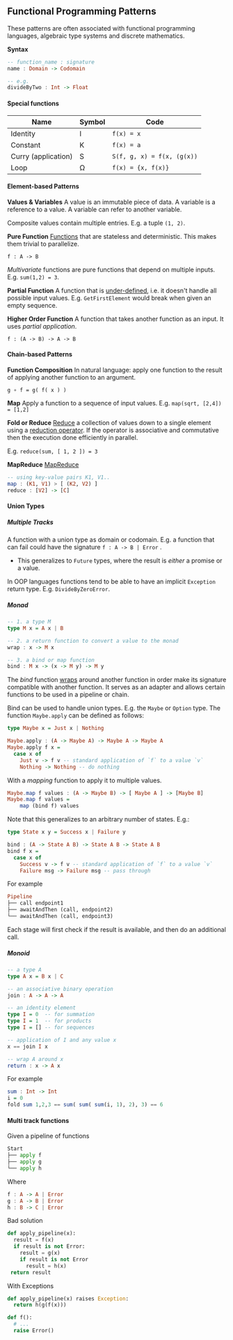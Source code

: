 ## Functional Programming Patterns

These patterns are often associated with functional programming languages, algebraic type systems and discrete mathematics.

**Syntax**

```haskell
-- function_name : signature
name : Domain -> Codomain

-- e.g.
divideByTwo : Int -> Float
```



#### Special functions

| Name                | Symbol | Code                       |
| ------------------- | ------ | -------------------------- |
| Identity            | I      | `f(x) = x`                 |
| Constant            | K      | `f(x) = a`                 |
| Curry (application) | S      | `S(f, g, x) = f(x, (g(x))` |
| Loop                | Ω      | `f(x) = {x, f(x)}`         |



#### Element-based Patterns

**Values & Variables**
A value is an immutable piece of data. A variable is a reference to a value. A variable can refer to another variable.

Composite values contain multiple entries. E.g. a tuple `(1, 2)`.

**Pure Function**
[Functions](https://en.wikipedia.org/wiki/Pure_function) that are stateless and deterministic. This makes them trivial to parallelize.

`f : A -> B`

*Multivariate* functions are pure functions that depend on multiple inputs. E.g. `sum(1,2) = 3`.

**Partial Function**
A function that is [under-defined](https://wiki.haskell.org/Partial_functions), i.e. it doesn't handle all possible input values. E.g. `GetFirstElement` would break when given an empty sequence.

**Higher Order Function**
A function that takes another function as an input. It uses *partial application*.

`f : (A -> B) -> A -> B `



#### Chain-based Patterns

**Function Composition**
In natural language: apply one function to the result of applying another function to an argument.

`g ∘ f = g( f( x ) )`

**Map**
Apply a function to a sequence of input values. E.g. `map(sqrt, [2,4]) = [1,2]`

**Fold or Reduce**
[Reduce](https://en.wikipedia.org/wiki/Fold_%28higher-order_function%29) a collection of values down to a single element using a [reduction operator](https://en.wikipedia.org/wiki/Reduction_operator). If the operator is associative and commutative then the execution done efficiently in parallel.

E.g. `reduce(sum, [ 1, 2 ]) = 3`

**MapReduce**
[MapReduce](https://en.wikipedia.org/wiki/MapReduce)

```haskell
-- using key-value pairs K1, V1..
map : (K1, V1) > [ (K2, V2) ]
reduce : [V2] -> [C]
```





#### Union Types

##### Multiple Tracks

A function with a union type as domain or codomain. E.g. a function that can fail could have the signature `f : A -> B | Error` .

- This generalizes to `Future` types, where the result is *either* a promise or a value.

In OOP languages functions tend to be able to have an implicit `Exception` return type. E.g. `DivideByZeroError`.



##### Monad

```haskell
-- 1. a type M
type M x = A x | B

-- 2. a return function to convert a value to the monad
wrap : x -> M x

-- 3. a bind or map function
bind : M x -> (x -> M y) -> M y
```

The *bind* function [wraps](https://en.wikipedia.org/wiki/Monad_(functional_programming)) around another function in order make its signature compatible with another function. It serves as an adapter and allows certain functions to be used in a pipeline or chain.

Bind can be used to handle union types. E.g. the `Maybe` or `Option` type. The function `Maybe.apply` can be defined as follows:

```haskell
type Maybe x = Just x | Nothing

Maybe.apply : (A -> Maybe A) -> Maybe A -> Maybe A
Maybe.apply f x =
  case x of
  	Just v -> f v -- standard application of `f` to a value `v`
  	Nothing -> Nothing -- do nothing
```

With a *mapping* function to apply it to multiple values.

```haskell
Maybe.map f values : (A -> Maybe B) -> [ Maybe A ] -> [Maybe B]
Maybe.map f values =
	map (bind f) values
```

Note that this generalizes to an arbitrary number of states. E.g.:

```haskell
type State x y = Success x | Failure y

bind : (A -> State A B) -> State A B -> State A B
bind f x =
  case x of
  	Success v -> f v -- standard application of `f` to a value `v`
  	Failure msg -> Failure msg -- pass through
```



For example

```haskell
Pipeline
├── call endpoint1 
├── awaitAndThen (call, endpoint2)
└── awaitAndThen (call, endpoint3)
```

Each stage will first check if the result is available, and then do an additional call.



##### Monoid

```haskell
-- a type A
type A x = B x | C

-- an associative binary operation
join : A -> A -> A

-- an identity element
type I = 0  -- for summation
type I = 1  -- for products
type I = [] -- for sequences

-- application of I and any value x 
x == join I x

-- wrap A around x
return : x -> A x
```

For example

```haskell
sum : Int -> Int
i = 0
fold sum 1,2,3 == sum( sum( sum(i, 1), 2), 3) == 6
```



#### Multi track functions

Given a pipeline of functions

```py
Start
├── apply f
├── apply g
└── apply h
```

Where

```haskell
f : A -> A | Error
g : A -> B | Error
h : B -> C | Error
```

Bad solution

```py
def apply_pipeline(x):
  result = f(x)
  if result is not Error:
    result = g(x)
    if result is not Error
      result = h(x)
 return result
```

With Exceptions

```python
def apply_pipeline(x) raises Exception:
  return h(g(f(x)))

def f():
  # ...
  raise Error()
```

